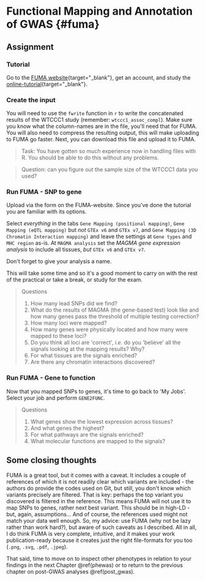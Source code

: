 # Functional Mapping and Annotation of GWAS {#fuma}
<!-- ![](./img/_headers/banner_man_standing_dna.png){width=100%} -->





## Assignment

### Tutorial

Go to the [FUMA website](https://fuma.ctglab.nl){target="_blank"}, get an account, and study the [online-tutorial](https://fuma.ctglab.nl/tutorial){target="_blank"}.


### Create the input

You will need to use the `fwrite` function in `r` to write the concatenated results of the WTCCC1 study (remember: `wtccc1_assoc_compl`). Make sure you know what the column-names are in the file, you'll need that for FUMA. You will also need to compress the resulting output, this will make uploading to FUMA go faster. Next, you can download this file and upload it to FUMA.

> Task: You have gotten so much experience now in handling files with R. You should be able to do this without any problems.

<!--

```r
data.table::fwrite(na.omit(wtccc1_assoc_compl), "wtccc1/wtccc1_assoc_compl.txt", 
                   sep = " ", 
                   na = "NA", row.names = FALSE, quote = FALSE, 
                   compress = "gzip",
                   showProgress = TRUE, verbose = TRUE)
```
-->

> Question: can you figure out the sample size of the WTCCC1 data you used?


### Run FUMA - SNP to gene

Upload via the form on the FUMA-website. Since you've done the tutorial you are familiar with its options. 

Select _everything_ in the tabs `Gene Mapping (positional mapping)`, `Gene Mapping (eQTL mapping)` but *not* `GTEx v6` and `GTEx v7`, and `Gene Mapping (3D Chromatin Interaction mapping)` and leave the settings at `Gene types` and `MHC region` as-is. At `MAGMA analysis` set the _MAGMA gene expression analysis_ to include all tissues, *but* `GTEx v6` and `GTEx v7`. 

Don't forget to give your analysis a name. 

This will take some time and so it's a good moment to carry on with the rest of the practical or take a break, or study for the exam.

> Questions
> 
> 1. How many lead SNPs did we find?
> 2. What do the results of MAGMA (the gene-based test) look like and how many genes pass the threshold of multiple testing correction?
> 3. How many loci were mapped?
> 4. How many genes were physically located and how many were mapped to these loci?
> 5. Do you think all loci are 'correct', _i.e._ do you 'believe' all the signals looking at the mapping results? Why?
> 6. For what tissues are the signals enriched?
> 7. Are there any chromatin interactions discovered?

### Run FUMA - Gene to function

Now that you mapped SNPs to genes, it's time to go back to 'My Jobs'. Select your job and perform `GENE2FUNC`.

> Questions
> 
> 1. What genes show the lowest expression across tissues?
> 2. And what genes the highest?
> 3. For what pathways are the signals enriched?
> 4. What molecular functions are mapped to the signals?


## Some closing thoughts

FUMA is a great tool, but it comes with a caveat. It includes a couple of references of which it is not readily clear which variants are included - the authors do provide the codes used on Git, but still, you don't know which variants precisely are filtered. That is key: perhaps the top variant you discovered is filtered in the reference. This means FUMA will not use it to map SNPs to genes, rather next best variant. This should be in high-LD - but, again, assumptions... And of course, the references used might not match your data well enough. 
So, my advice: use FUMA (why not be lazy rather than work hard?), but aware of such caveats as I described. All in all, I do think FUMA is very complete, intuitive, and it makes your work publication-ready because it creates just the right file-formats for you too (`.png`, `.svg`, `.pdf`, `.jpeg`).

That said, time to move on to inspect other phenotypes in relation to your findings in the next Chapter \@ref(phewas) or to return to the previous chapter on post-GWAS analyses \@ref(post_gwas).

<script>
title=document.getElementById('header');
title.innerHTML = '<img src="./img/headers/banner_man_standing_dna.png" alt="FUMA">' + title.innerHTML
</script>
